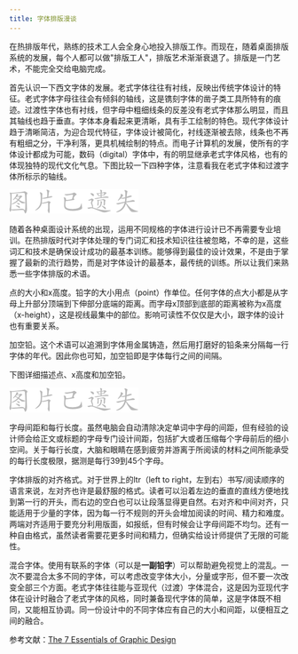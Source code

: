 ```yaml
---
title: 字体排版漫谈
---
```

在热排版年代，熟练的技术工人会全身心地投入排版工作。而现在，随着桌面排版系统的发展，每个人都可以做"排版工人"，排版艺术渐渐衰退了。排版是一门艺术，不能完全交给电脑完成。

首先认识一下西文字体的发展。老式字体往往有衬线，反映出传统字体设计的特征。老式字体字母往往会有倾斜的轴线，这是镌刻字体的凿子类工具所特有的痕迹。过渡性字体也有衬线，但字母中粗细线条的反差没有老式字体那么明显，而且其轴线也趋于垂直。字体本身看起来更清晰，具有手工绘制的特色。现代字体设计趋于清晰简洁，为迎合现代特征，字体设计被简化，衬线逐渐被去除，线条也不再有粗细之分，干净利落，更具机械绘制的特点。而电子计算机的发展，使所有的字体设计都成为可能，数码（digital）字体中，有的明显继承老式字体风格，也有的体现独特的现代文化气息。下图比较一下四种字体，注意看我在老式字体和过渡字体所标示的轴线。

![](/assets/missing.png)

随着各种桌面设计系统的出现，运用不同规格的字体进行设计已不再需要专业培训。在热排版时代对字体处理的专门词汇和技术知识往往被忽略，不幸的是，这些词汇和技术是确保设计成功的最基本训练。能够得到最佳的设计效果，不是由于掌握了最新的流行趋势，而是对字体设计的最基本，最传统的训练。所以让我们来熟悉一些字体排版的术语。

点的大小和x高度。铅字的大小用点（point）作单位。任何字体的点大小都是从字母上升部分顶端到下伸部分底端的距离。而字母x顶部到底部的距离被称为x高度（x-height），这是视线最集中的部位。影响可读性不仅仅是大小，跟字体的设计也有重要关系。

加空铅。这个术语可以追溯到字体用金属铸造，然后用打磨好的铅条来分隔每一行字体的年代。因此你也可知，加空铅即是字体每行之间的间隔。

下图详细描述点、x高度和加空铅。

![](/assets/missing.png)

字母间距和每行长度。虽然电脑会自动清除决定单词中字母的间距，但有经验的设计师会给正文或标题的字母专门设计间距，包括扩大或者压缩每个字母前后的细小空间。关于每行长度，大脑和眼睛在感到疲劳并游离于所阅读的材料之间所能承受的每行长度极限，据测是每行39到45个字母。

字体排版的对齐格式。对于世界上的ltr（left to right，左到右）书写/阅读顺序的语言来说，左对齐也许是最舒服的格式。读者可以沿着左边的垂直的直线方便地找到第一行的开头，而右边的空白也可以让段落显得更自然。右对齐和中间对齐，只能适用于少量的字体，因为每一行不规则的开头会增加阅读的时间、精力和难度。两端对齐适用于要充分利用版面，如报纸，但有时候会让字母间距不均匀。还有一种自由格式，虽然读者需要花更多时间和精力，但确实给设计师提供了无限的可能性。

混合字体。使用有联系的字体（可以是**一副铅字**）可以帮助避免视觉上的混乱。一次不要混合太多不同的字体，可以考虑改变字体大小，分量或字形，但不要一次改变全部三个方面。老式字体往往能与亚现代（过渡）字体混合，这是因为亚现代字体在设计时融合了老式字体的风格，同时兼备现代字体的简单，这是字体既不相同，又能相互协调。同一份设计中的不同字体应有自己的大小和间距，以便相互之间的融合。

参考文献：[The 7 Essentials of Graphic Design][0]

[0]: http://www.amazon.com/gp/product/1581801246/102-7258354-5562555?v=glance&n=283155
